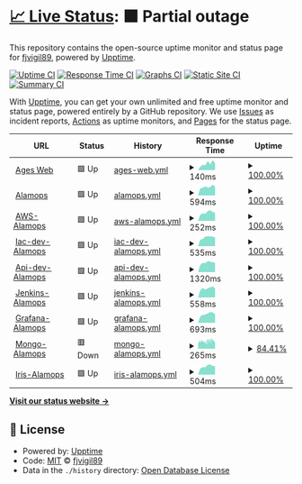 # [📈 Live Status](https://fjvigil89.github.io/upptime): <!--live status--> **🟧 Partial outage**

This repository contains the open-source uptime monitor and status page for [fjvigil89](https://fjvigil89.github.io/upptime), powered by [Upptime](https://github.com/upptime/upptime).

[![Uptime CI](https://github.com/fjvigil89/upptime/workflows/Uptime%20CI/badge.svg)](https://github.com/fjvigil89/upptime/actions?query=workflow%3A%22Uptime+CI%22)
[![Response Time CI](https://github.com/fjvigil89/upptime/workflows/Response%20Time%20CI/badge.svg)](https://github.com/fjvigil89/upptime/actions?query=workflow%3A%22Response+Time+CI%22)
[![Graphs CI](https://github.com/fjvigil89/upptime/workflows/Graphs%20CI/badge.svg)](https://github.com/fjvigil89/upptime/actions?query=workflow%3A%22Graphs+CI%22)
[![Static Site CI](https://github.com/fjvigil89/upptime/workflows/Static%20Site%20CI/badge.svg)](https://github.com/fjvigil89/upptime/actions?query=workflow%3A%22Static+Site+CI%22)
[![Summary CI](https://github.com/fjvigil89/upptime/workflows/Summary%20CI/badge.svg)](https://github.com/fjvigil89/upptime/actions?query=workflow%3A%22Summary+CI%22)

With [Upptime](https://upptime.js.org), you can get your own unlimited and free uptime monitor and status page, powered entirely by a GitHub repository. We use [Issues](https://github.com/fjvigil89/upptime/issues) as incident reports, [Actions](https://github.com/fjvigil89/upptime/actions) as uptime monitors, and [Pages](https://fjvigil89.github.io/upptime) for the status page.

<!--start: status pages-->
<!-- This summary is generated by Upptime (https://github.com/upptime/upptime) -->
<!-- Do not edit this manually, your changes will be overwritten -->
<!-- prettier-ignore -->
| URL | Status | History | Response Time | Uptime |
| --- | ------ | ------- | ------------- | ------ |
| <img alt="" src="https://icons.duckduckgo.com/ip3/fjvigil89.github.io.ico" height="13"> [Ages Web](https://fjvigil89.github.io/ages_web/) | 🟩 Up | [ages-web.yml](https://github.com/fjvigil89/upptime/commits/HEAD/history/ages-web.yml) | <details><summary><img alt="Response time graph" src="./graphs/ages-web/response-time-week.png" height="20"> 140ms</summary><br><a href="https://fjvigil89.github.io/upptime/history/ages-web"><img alt="Response time 122" src="https://img.shields.io/endpoint?url=https%3A%2F%2Fraw.githubusercontent.com%2Ffjvigil89%2Fupptime%2FHEAD%2Fapi%2Fages-web%2Fresponse-time.json"></a><br><a href="https://fjvigil89.github.io/upptime/history/ages-web"><img alt="24-hour response time 150" src="https://img.shields.io/endpoint?url=https%3A%2F%2Fraw.githubusercontent.com%2Ffjvigil89%2Fupptime%2FHEAD%2Fapi%2Fages-web%2Fresponse-time-day.json"></a><br><a href="https://fjvigil89.github.io/upptime/history/ages-web"><img alt="7-day response time 140" src="https://img.shields.io/endpoint?url=https%3A%2F%2Fraw.githubusercontent.com%2Ffjvigil89%2Fupptime%2FHEAD%2Fapi%2Fages-web%2Fresponse-time-week.json"></a><br><a href="https://fjvigil89.github.io/upptime/history/ages-web"><img alt="30-day response time 127" src="https://img.shields.io/endpoint?url=https%3A%2F%2Fraw.githubusercontent.com%2Ffjvigil89%2Fupptime%2FHEAD%2Fapi%2Fages-web%2Fresponse-time-month.json"></a><br><a href="https://fjvigil89.github.io/upptime/history/ages-web"><img alt="1-year response time 134" src="https://img.shields.io/endpoint?url=https%3A%2F%2Fraw.githubusercontent.com%2Ffjvigil89%2Fupptime%2FHEAD%2Fapi%2Fages-web%2Fresponse-time-year.json"></a></details> | <details><summary><a href="https://fjvigil89.github.io/upptime/history/ages-web">100.00%</a></summary><a href="https://fjvigil89.github.io/upptime/history/ages-web"><img alt="All-time uptime 100.00%" src="https://img.shields.io/endpoint?url=https%3A%2F%2Fraw.githubusercontent.com%2Ffjvigil89%2Fupptime%2FHEAD%2Fapi%2Fages-web%2Fuptime.json"></a><br><a href="https://fjvigil89.github.io/upptime/history/ages-web"><img alt="24-hour uptime 100.00%" src="https://img.shields.io/endpoint?url=https%3A%2F%2Fraw.githubusercontent.com%2Ffjvigil89%2Fupptime%2FHEAD%2Fapi%2Fages-web%2Fuptime-day.json"></a><br><a href="https://fjvigil89.github.io/upptime/history/ages-web"><img alt="7-day uptime 100.00%" src="https://img.shields.io/endpoint?url=https%3A%2F%2Fraw.githubusercontent.com%2Ffjvigil89%2Fupptime%2FHEAD%2Fapi%2Fages-web%2Fuptime-week.json"></a><br><a href="https://fjvigil89.github.io/upptime/history/ages-web"><img alt="30-day uptime 100.00%" src="https://img.shields.io/endpoint?url=https%3A%2F%2Fraw.githubusercontent.com%2Ffjvigil89%2Fupptime%2FHEAD%2Fapi%2Fages-web%2Fuptime-month.json"></a><br><a href="https://fjvigil89.github.io/upptime/history/ages-web"><img alt="1-year uptime 100.00%" src="https://img.shields.io/endpoint?url=https%3A%2F%2Fraw.githubusercontent.com%2Ffjvigil89%2Fupptime%2FHEAD%2Fapi%2Fages-web%2Fuptime-year.json"></a></details>
| <img alt="" src="https://icons.duckduckgo.com/ip3/www.alamops.com.ico" height="13"> [Alamops](https://www.alamops.com/) | 🟩 Up | [alamops.yml](https://github.com/fjvigil89/upptime/commits/HEAD/history/alamops.yml) | <details><summary><img alt="Response time graph" src="./graphs/alamops/response-time-week.png" height="20"> 594ms</summary><br><a href="https://fjvigil89.github.io/upptime/history/alamops"><img alt="Response time 838" src="https://img.shields.io/endpoint?url=https%3A%2F%2Fraw.githubusercontent.com%2Ffjvigil89%2Fupptime%2FHEAD%2Fapi%2Falamops%2Fresponse-time.json"></a><br><a href="https://fjvigil89.github.io/upptime/history/alamops"><img alt="24-hour response time 619" src="https://img.shields.io/endpoint?url=https%3A%2F%2Fraw.githubusercontent.com%2Ffjvigil89%2Fupptime%2FHEAD%2Fapi%2Falamops%2Fresponse-time-day.json"></a><br><a href="https://fjvigil89.github.io/upptime/history/alamops"><img alt="7-day response time 594" src="https://img.shields.io/endpoint?url=https%3A%2F%2Fraw.githubusercontent.com%2Ffjvigil89%2Fupptime%2FHEAD%2Fapi%2Falamops%2Fresponse-time-week.json"></a><br><a href="https://fjvigil89.github.io/upptime/history/alamops"><img alt="30-day response time 620" src="https://img.shields.io/endpoint?url=https%3A%2F%2Fraw.githubusercontent.com%2Ffjvigil89%2Fupptime%2FHEAD%2Fapi%2Falamops%2Fresponse-time-month.json"></a><br><a href="https://fjvigil89.github.io/upptime/history/alamops"><img alt="1-year response time 838" src="https://img.shields.io/endpoint?url=https%3A%2F%2Fraw.githubusercontent.com%2Ffjvigil89%2Fupptime%2FHEAD%2Fapi%2Falamops%2Fresponse-time-year.json"></a></details> | <details><summary><a href="https://fjvigil89.github.io/upptime/history/alamops">100.00%</a></summary><a href="https://fjvigil89.github.io/upptime/history/alamops"><img alt="All-time uptime 98.48%" src="https://img.shields.io/endpoint?url=https%3A%2F%2Fraw.githubusercontent.com%2Ffjvigil89%2Fupptime%2FHEAD%2Fapi%2Falamops%2Fuptime.json"></a><br><a href="https://fjvigil89.github.io/upptime/history/alamops"><img alt="24-hour uptime 100.00%" src="https://img.shields.io/endpoint?url=https%3A%2F%2Fraw.githubusercontent.com%2Ffjvigil89%2Fupptime%2FHEAD%2Fapi%2Falamops%2Fuptime-day.json"></a><br><a href="https://fjvigil89.github.io/upptime/history/alamops"><img alt="7-day uptime 100.00%" src="https://img.shields.io/endpoint?url=https%3A%2F%2Fraw.githubusercontent.com%2Ffjvigil89%2Fupptime%2FHEAD%2Fapi%2Falamops%2Fuptime-week.json"></a><br><a href="https://fjvigil89.github.io/upptime/history/alamops"><img alt="30-day uptime 95.96%" src="https://img.shields.io/endpoint?url=https%3A%2F%2Fraw.githubusercontent.com%2Ffjvigil89%2Fupptime%2FHEAD%2Fapi%2Falamops%2Fuptime-month.json"></a><br><a href="https://fjvigil89.github.io/upptime/history/alamops"><img alt="1-year uptime 98.48%" src="https://img.shields.io/endpoint?url=https%3A%2F%2Fraw.githubusercontent.com%2Ffjvigil89%2Fupptime%2FHEAD%2Fapi%2Falamops%2Fuptime-year.json"></a></details>
| <img alt="" src="https://icons.duckduckgo.com/ip3/3.64.114.185.ico" height="13"> [AWS-Alamops](http://3.64.114.185:80/) | 🟩 Up | [aws-alamops.yml](https://github.com/fjvigil89/upptime/commits/HEAD/history/aws-alamops.yml) | <details><summary><img alt="Response time graph" src="./graphs/aws-alamops/response-time-week.png" height="20"> 252ms</summary><br><a href="https://fjvigil89.github.io/upptime/history/aws-alamops"><img alt="Response time 227" src="https://img.shields.io/endpoint?url=https%3A%2F%2Fraw.githubusercontent.com%2Ffjvigil89%2Fupptime%2FHEAD%2Fapi%2Faws-alamops%2Fresponse-time.json"></a><br><a href="https://fjvigil89.github.io/upptime/history/aws-alamops"><img alt="24-hour response time 245" src="https://img.shields.io/endpoint?url=https%3A%2F%2Fraw.githubusercontent.com%2Ffjvigil89%2Fupptime%2FHEAD%2Fapi%2Faws-alamops%2Fresponse-time-day.json"></a><br><a href="https://fjvigil89.github.io/upptime/history/aws-alamops"><img alt="7-day response time 252" src="https://img.shields.io/endpoint?url=https%3A%2F%2Fraw.githubusercontent.com%2Ffjvigil89%2Fupptime%2FHEAD%2Fapi%2Faws-alamops%2Fresponse-time-week.json"></a><br><a href="https://fjvigil89.github.io/upptime/history/aws-alamops"><img alt="30-day response time 213" src="https://img.shields.io/endpoint?url=https%3A%2F%2Fraw.githubusercontent.com%2Ffjvigil89%2Fupptime%2FHEAD%2Fapi%2Faws-alamops%2Fresponse-time-month.json"></a><br><a href="https://fjvigil89.github.io/upptime/history/aws-alamops"><img alt="1-year response time 227" src="https://img.shields.io/endpoint?url=https%3A%2F%2Fraw.githubusercontent.com%2Ffjvigil89%2Fupptime%2FHEAD%2Fapi%2Faws-alamops%2Fresponse-time-year.json"></a></details> | <details><summary><a href="https://fjvigil89.github.io/upptime/history/aws-alamops">100.00%</a></summary><a href="https://fjvigil89.github.io/upptime/history/aws-alamops"><img alt="All-time uptime 99.94%" src="https://img.shields.io/endpoint?url=https%3A%2F%2Fraw.githubusercontent.com%2Ffjvigil89%2Fupptime%2FHEAD%2Fapi%2Faws-alamops%2Fuptime.json"></a><br><a href="https://fjvigil89.github.io/upptime/history/aws-alamops"><img alt="24-hour uptime 100.00%" src="https://img.shields.io/endpoint?url=https%3A%2F%2Fraw.githubusercontent.com%2Ffjvigil89%2Fupptime%2FHEAD%2Fapi%2Faws-alamops%2Fuptime-day.json"></a><br><a href="https://fjvigil89.github.io/upptime/history/aws-alamops"><img alt="7-day uptime 100.00%" src="https://img.shields.io/endpoint?url=https%3A%2F%2Fraw.githubusercontent.com%2Ffjvigil89%2Fupptime%2FHEAD%2Fapi%2Faws-alamops%2Fuptime-week.json"></a><br><a href="https://fjvigil89.github.io/upptime/history/aws-alamops"><img alt="30-day uptime 100.00%" src="https://img.shields.io/endpoint?url=https%3A%2F%2Fraw.githubusercontent.com%2Ffjvigil89%2Fupptime%2FHEAD%2Fapi%2Faws-alamops%2Fuptime-month.json"></a><br><a href="https://fjvigil89.github.io/upptime/history/aws-alamops"><img alt="1-year uptime 99.94%" src="https://img.shields.io/endpoint?url=https%3A%2F%2Fraw.githubusercontent.com%2Ffjvigil89%2Fupptime%2FHEAD%2Fapi%2Faws-alamops%2Fuptime-year.json"></a></details>
| <img alt="" src="https://icons.duckduckgo.com/ip3/iac-dev.alamops.com.ico" height="13"> [Iac-dev-Alamops](https://iac-dev.alamops.com/) | 🟩 Up | [iac-dev-alamops.yml](https://github.com/fjvigil89/upptime/commits/HEAD/history/iac-dev-alamops.yml) | <details><summary><img alt="Response time graph" src="./graphs/iac-dev-alamops/response-time-week.png" height="20"> 535ms</summary><br><a href="https://fjvigil89.github.io/upptime/history/iac-dev-alamops"><img alt="Response time 1056" src="https://img.shields.io/endpoint?url=https%3A%2F%2Fraw.githubusercontent.com%2Ffjvigil89%2Fupptime%2FHEAD%2Fapi%2Fiac-dev-alamops%2Fresponse-time.json"></a><br><a href="https://fjvigil89.github.io/upptime/history/iac-dev-alamops"><img alt="24-hour response time 543" src="https://img.shields.io/endpoint?url=https%3A%2F%2Fraw.githubusercontent.com%2Ffjvigil89%2Fupptime%2FHEAD%2Fapi%2Fiac-dev-alamops%2Fresponse-time-day.json"></a><br><a href="https://fjvigil89.github.io/upptime/history/iac-dev-alamops"><img alt="7-day response time 535" src="https://img.shields.io/endpoint?url=https%3A%2F%2Fraw.githubusercontent.com%2Ffjvigil89%2Fupptime%2FHEAD%2Fapi%2Fiac-dev-alamops%2Fresponse-time-week.json"></a><br><a href="https://fjvigil89.github.io/upptime/history/iac-dev-alamops"><img alt="30-day response time 1517" src="https://img.shields.io/endpoint?url=https%3A%2F%2Fraw.githubusercontent.com%2Ffjvigil89%2Fupptime%2FHEAD%2Fapi%2Fiac-dev-alamops%2Fresponse-time-month.json"></a><br><a href="https://fjvigil89.github.io/upptime/history/iac-dev-alamops"><img alt="1-year response time 1056" src="https://img.shields.io/endpoint?url=https%3A%2F%2Fraw.githubusercontent.com%2Ffjvigil89%2Fupptime%2FHEAD%2Fapi%2Fiac-dev-alamops%2Fresponse-time-year.json"></a></details> | <details><summary><a href="https://fjvigil89.github.io/upptime/history/iac-dev-alamops">100.00%</a></summary><a href="https://fjvigil89.github.io/upptime/history/iac-dev-alamops"><img alt="All-time uptime 97.08%" src="https://img.shields.io/endpoint?url=https%3A%2F%2Fraw.githubusercontent.com%2Ffjvigil89%2Fupptime%2FHEAD%2Fapi%2Fiac-dev-alamops%2Fuptime.json"></a><br><a href="https://fjvigil89.github.io/upptime/history/iac-dev-alamops"><img alt="24-hour uptime 100.00%" src="https://img.shields.io/endpoint?url=https%3A%2F%2Fraw.githubusercontent.com%2Ffjvigil89%2Fupptime%2FHEAD%2Fapi%2Fiac-dev-alamops%2Fuptime-day.json"></a><br><a href="https://fjvigil89.github.io/upptime/history/iac-dev-alamops"><img alt="7-day uptime 100.00%" src="https://img.shields.io/endpoint?url=https%3A%2F%2Fraw.githubusercontent.com%2Ffjvigil89%2Fupptime%2FHEAD%2Fapi%2Fiac-dev-alamops%2Fuptime-week.json"></a><br><a href="https://fjvigil89.github.io/upptime/history/iac-dev-alamops"><img alt="30-day uptime 94.32%" src="https://img.shields.io/endpoint?url=https%3A%2F%2Fraw.githubusercontent.com%2Ffjvigil89%2Fupptime%2FHEAD%2Fapi%2Fiac-dev-alamops%2Fuptime-month.json"></a><br><a href="https://fjvigil89.github.io/upptime/history/iac-dev-alamops"><img alt="1-year uptime 97.08%" src="https://img.shields.io/endpoint?url=https%3A%2F%2Fraw.githubusercontent.com%2Ffjvigil89%2Fupptime%2FHEAD%2Fapi%2Fiac-dev-alamops%2Fuptime-year.json"></a></details>
| <img alt="" src="https://icons.duckduckgo.com/ip3/api-dev.alamops.com.ico" height="13"> [Api-dev-Alamops](https://api-dev.alamops.com/api/health) | 🟩 Up | [api-dev-alamops.yml](https://github.com/fjvigil89/upptime/commits/HEAD/history/api-dev-alamops.yml) | <details><summary><img alt="Response time graph" src="./graphs/api-dev-alamops/response-time-week.png" height="20"> 1320ms</summary><br><a href="https://fjvigil89.github.io/upptime/history/api-dev-alamops"><img alt="Response time 1314" src="https://img.shields.io/endpoint?url=https%3A%2F%2Fraw.githubusercontent.com%2Ffjvigil89%2Fupptime%2FHEAD%2Fapi%2Fapi-dev-alamops%2Fresponse-time.json"></a><br><a href="https://fjvigil89.github.io/upptime/history/api-dev-alamops"><img alt="24-hour response time 1282" src="https://img.shields.io/endpoint?url=https%3A%2F%2Fraw.githubusercontent.com%2Ffjvigil89%2Fupptime%2FHEAD%2Fapi%2Fapi-dev-alamops%2Fresponse-time-day.json"></a><br><a href="https://fjvigil89.github.io/upptime/history/api-dev-alamops"><img alt="7-day response time 1320" src="https://img.shields.io/endpoint?url=https%3A%2F%2Fraw.githubusercontent.com%2Ffjvigil89%2Fupptime%2FHEAD%2Fapi%2Fapi-dev-alamops%2Fresponse-time-week.json"></a><br><a href="https://fjvigil89.github.io/upptime/history/api-dev-alamops"><img alt="30-day response time 1236" src="https://img.shields.io/endpoint?url=https%3A%2F%2Fraw.githubusercontent.com%2Ffjvigil89%2Fupptime%2FHEAD%2Fapi%2Fapi-dev-alamops%2Fresponse-time-month.json"></a><br><a href="https://fjvigil89.github.io/upptime/history/api-dev-alamops"><img alt="1-year response time 1314" src="https://img.shields.io/endpoint?url=https%3A%2F%2Fraw.githubusercontent.com%2Ffjvigil89%2Fupptime%2FHEAD%2Fapi%2Fapi-dev-alamops%2Fresponse-time-year.json"></a></details> | <details><summary><a href="https://fjvigil89.github.io/upptime/history/api-dev-alamops">100.00%</a></summary><a href="https://fjvigil89.github.io/upptime/history/api-dev-alamops"><img alt="All-time uptime 87.19%" src="https://img.shields.io/endpoint?url=https%3A%2F%2Fraw.githubusercontent.com%2Ffjvigil89%2Fupptime%2FHEAD%2Fapi%2Fapi-dev-alamops%2Fuptime.json"></a><br><a href="https://fjvigil89.github.io/upptime/history/api-dev-alamops"><img alt="24-hour uptime 100.00%" src="https://img.shields.io/endpoint?url=https%3A%2F%2Fraw.githubusercontent.com%2Ffjvigil89%2Fupptime%2FHEAD%2Fapi%2Fapi-dev-alamops%2Fuptime-day.json"></a><br><a href="https://fjvigil89.github.io/upptime/history/api-dev-alamops"><img alt="7-day uptime 100.00%" src="https://img.shields.io/endpoint?url=https%3A%2F%2Fraw.githubusercontent.com%2Ffjvigil89%2Fupptime%2FHEAD%2Fapi%2Fapi-dev-alamops%2Fuptime-week.json"></a><br><a href="https://fjvigil89.github.io/upptime/history/api-dev-alamops"><img alt="30-day uptime 95.97%" src="https://img.shields.io/endpoint?url=https%3A%2F%2Fraw.githubusercontent.com%2Ffjvigil89%2Fupptime%2FHEAD%2Fapi%2Fapi-dev-alamops%2Fuptime-month.json"></a><br><a href="https://fjvigil89.github.io/upptime/history/api-dev-alamops"><img alt="1-year uptime 87.19%" src="https://img.shields.io/endpoint?url=https%3A%2F%2Fraw.githubusercontent.com%2Ffjvigil89%2Fupptime%2FHEAD%2Fapi%2Fapi-dev-alamops%2Fuptime-year.json"></a></details>
| <img alt="" src="https://icons.duckduckgo.com/ip3/jenkins.alamops.com.ico" height="13"> [Jenkins-Alamops](https://jenkins.alamops.com/login?from=%2F) | 🟩 Up | [jenkins-alamops.yml](https://github.com/fjvigil89/upptime/commits/HEAD/history/jenkins-alamops.yml) | <details><summary><img alt="Response time graph" src="./graphs/jenkins-alamops/response-time-week.png" height="20"> 558ms</summary><br><a href="https://fjvigil89.github.io/upptime/history/jenkins-alamops"><img alt="Response time 597" src="https://img.shields.io/endpoint?url=https%3A%2F%2Fraw.githubusercontent.com%2Ffjvigil89%2Fupptime%2FHEAD%2Fapi%2Fjenkins-alamops%2Fresponse-time.json"></a><br><a href="https://fjvigil89.github.io/upptime/history/jenkins-alamops"><img alt="24-hour response time 557" src="https://img.shields.io/endpoint?url=https%3A%2F%2Fraw.githubusercontent.com%2Ffjvigil89%2Fupptime%2FHEAD%2Fapi%2Fjenkins-alamops%2Fresponse-time-day.json"></a><br><a href="https://fjvigil89.github.io/upptime/history/jenkins-alamops"><img alt="7-day response time 558" src="https://img.shields.io/endpoint?url=https%3A%2F%2Fraw.githubusercontent.com%2Ffjvigil89%2Fupptime%2FHEAD%2Fapi%2Fjenkins-alamops%2Fresponse-time-week.json"></a><br><a href="https://fjvigil89.github.io/upptime/history/jenkins-alamops"><img alt="30-day response time 568" src="https://img.shields.io/endpoint?url=https%3A%2F%2Fraw.githubusercontent.com%2Ffjvigil89%2Fupptime%2FHEAD%2Fapi%2Fjenkins-alamops%2Fresponse-time-month.json"></a><br><a href="https://fjvigil89.github.io/upptime/history/jenkins-alamops"><img alt="1-year response time 597" src="https://img.shields.io/endpoint?url=https%3A%2F%2Fraw.githubusercontent.com%2Ffjvigil89%2Fupptime%2FHEAD%2Fapi%2Fjenkins-alamops%2Fresponse-time-year.json"></a></details> | <details><summary><a href="https://fjvigil89.github.io/upptime/history/jenkins-alamops">100.00%</a></summary><a href="https://fjvigil89.github.io/upptime/history/jenkins-alamops"><img alt="All-time uptime 98.58%" src="https://img.shields.io/endpoint?url=https%3A%2F%2Fraw.githubusercontent.com%2Ffjvigil89%2Fupptime%2FHEAD%2Fapi%2Fjenkins-alamops%2Fuptime.json"></a><br><a href="https://fjvigil89.github.io/upptime/history/jenkins-alamops"><img alt="24-hour uptime 100.00%" src="https://img.shields.io/endpoint?url=https%3A%2F%2Fraw.githubusercontent.com%2Ffjvigil89%2Fupptime%2FHEAD%2Fapi%2Fjenkins-alamops%2Fuptime-day.json"></a><br><a href="https://fjvigil89.github.io/upptime/history/jenkins-alamops"><img alt="7-day uptime 100.00%" src="https://img.shields.io/endpoint?url=https%3A%2F%2Fraw.githubusercontent.com%2Ffjvigil89%2Fupptime%2FHEAD%2Fapi%2Fjenkins-alamops%2Fuptime-week.json"></a><br><a href="https://fjvigil89.github.io/upptime/history/jenkins-alamops"><img alt="30-day uptime 95.97%" src="https://img.shields.io/endpoint?url=https%3A%2F%2Fraw.githubusercontent.com%2Ffjvigil89%2Fupptime%2FHEAD%2Fapi%2Fjenkins-alamops%2Fuptime-month.json"></a><br><a href="https://fjvigil89.github.io/upptime/history/jenkins-alamops"><img alt="1-year uptime 98.58%" src="https://img.shields.io/endpoint?url=https%3A%2F%2Fraw.githubusercontent.com%2Ffjvigil89%2Fupptime%2FHEAD%2Fapi%2Fjenkins-alamops%2Fuptime-year.json"></a></details>
| <img alt="" src="https://icons.duckduckgo.com/ip3/grafana.alamops.com.ico" height="13"> [Grafana-Alamops](https://grafana.alamops.com/login) | 🟩 Up | [grafana-alamops.yml](https://github.com/fjvigil89/upptime/commits/HEAD/history/grafana-alamops.yml) | <details><summary><img alt="Response time graph" src="./graphs/grafana-alamops/response-time-week.png" height="20"> 693ms</summary><br><a href="https://fjvigil89.github.io/upptime/history/grafana-alamops"><img alt="Response time 923" src="https://img.shields.io/endpoint?url=https%3A%2F%2Fraw.githubusercontent.com%2Ffjvigil89%2Fupptime%2FHEAD%2Fapi%2Fgrafana-alamops%2Fresponse-time.json"></a><br><a href="https://fjvigil89.github.io/upptime/history/grafana-alamops"><img alt="24-hour response time 682" src="https://img.shields.io/endpoint?url=https%3A%2F%2Fraw.githubusercontent.com%2Ffjvigil89%2Fupptime%2FHEAD%2Fapi%2Fgrafana-alamops%2Fresponse-time-day.json"></a><br><a href="https://fjvigil89.github.io/upptime/history/grafana-alamops"><img alt="7-day response time 693" src="https://img.shields.io/endpoint?url=https%3A%2F%2Fraw.githubusercontent.com%2Ffjvigil89%2Fupptime%2FHEAD%2Fapi%2Fgrafana-alamops%2Fresponse-time-week.json"></a><br><a href="https://fjvigil89.github.io/upptime/history/grafana-alamops"><img alt="30-day response time 740" src="https://img.shields.io/endpoint?url=https%3A%2F%2Fraw.githubusercontent.com%2Ffjvigil89%2Fupptime%2FHEAD%2Fapi%2Fgrafana-alamops%2Fresponse-time-month.json"></a><br><a href="https://fjvigil89.github.io/upptime/history/grafana-alamops"><img alt="1-year response time 923" src="https://img.shields.io/endpoint?url=https%3A%2F%2Fraw.githubusercontent.com%2Ffjvigil89%2Fupptime%2FHEAD%2Fapi%2Fgrafana-alamops%2Fresponse-time-year.json"></a></details> | <details><summary><a href="https://fjvigil89.github.io/upptime/history/grafana-alamops">100.00%</a></summary><a href="https://fjvigil89.github.io/upptime/history/grafana-alamops"><img alt="All-time uptime 98.23%" src="https://img.shields.io/endpoint?url=https%3A%2F%2Fraw.githubusercontent.com%2Ffjvigil89%2Fupptime%2FHEAD%2Fapi%2Fgrafana-alamops%2Fuptime.json"></a><br><a href="https://fjvigil89.github.io/upptime/history/grafana-alamops"><img alt="24-hour uptime 100.00%" src="https://img.shields.io/endpoint?url=https%3A%2F%2Fraw.githubusercontent.com%2Ffjvigil89%2Fupptime%2FHEAD%2Fapi%2Fgrafana-alamops%2Fuptime-day.json"></a><br><a href="https://fjvigil89.github.io/upptime/history/grafana-alamops"><img alt="7-day uptime 100.00%" src="https://img.shields.io/endpoint?url=https%3A%2F%2Fraw.githubusercontent.com%2Ffjvigil89%2Fupptime%2FHEAD%2Fapi%2Fgrafana-alamops%2Fuptime-week.json"></a><br><a href="https://fjvigil89.github.io/upptime/history/grafana-alamops"><img alt="30-day uptime 95.97%" src="https://img.shields.io/endpoint?url=https%3A%2F%2Fraw.githubusercontent.com%2Ffjvigil89%2Fupptime%2FHEAD%2Fapi%2Fgrafana-alamops%2Fuptime-month.json"></a><br><a href="https://fjvigil89.github.io/upptime/history/grafana-alamops"><img alt="1-year uptime 98.23%" src="https://img.shields.io/endpoint?url=https%3A%2F%2Fraw.githubusercontent.com%2Ffjvigil89%2Fupptime%2FHEAD%2Fapi%2Fgrafana-alamops%2Fuptime-year.json"></a></details>
| <img alt="" src="https://icons.duckduckgo.com/ip3/mongodb.alamops.com.ico" height="13"> [Mongo-Alamops](http://mongodb.alamops.com:27017/) | 🟥 Down | [mongo-alamops.yml](https://github.com/fjvigil89/upptime/commits/HEAD/history/mongo-alamops.yml) | <details><summary><img alt="Response time graph" src="./graphs/mongo-alamops/response-time-week.png" height="20"> 265ms</summary><br><a href="https://fjvigil89.github.io/upptime/history/mongo-alamops"><img alt="Response time 256" src="https://img.shields.io/endpoint?url=https%3A%2F%2Fraw.githubusercontent.com%2Ffjvigil89%2Fupptime%2FHEAD%2Fapi%2Fmongo-alamops%2Fresponse-time.json"></a><br><a href="https://fjvigil89.github.io/upptime/history/mongo-alamops"><img alt="24-hour response time 250" src="https://img.shields.io/endpoint?url=https%3A%2F%2Fraw.githubusercontent.com%2Ffjvigil89%2Fupptime%2FHEAD%2Fapi%2Fmongo-alamops%2Fresponse-time-day.json"></a><br><a href="https://fjvigil89.github.io/upptime/history/mongo-alamops"><img alt="7-day response time 265" src="https://img.shields.io/endpoint?url=https%3A%2F%2Fraw.githubusercontent.com%2Ffjvigil89%2Fupptime%2FHEAD%2Fapi%2Fmongo-alamops%2Fresponse-time-week.json"></a><br><a href="https://fjvigil89.github.io/upptime/history/mongo-alamops"><img alt="30-day response time 263" src="https://img.shields.io/endpoint?url=https%3A%2F%2Fraw.githubusercontent.com%2Ffjvigil89%2Fupptime%2FHEAD%2Fapi%2Fmongo-alamops%2Fresponse-time-month.json"></a><br><a href="https://fjvigil89.github.io/upptime/history/mongo-alamops"><img alt="1-year response time 256" src="https://img.shields.io/endpoint?url=https%3A%2F%2Fraw.githubusercontent.com%2Ffjvigil89%2Fupptime%2FHEAD%2Fapi%2Fmongo-alamops%2Fresponse-time-year.json"></a></details> | <details><summary><a href="https://fjvigil89.github.io/upptime/history/mongo-alamops">84.41%</a></summary><a href="https://fjvigil89.github.io/upptime/history/mongo-alamops"><img alt="All-time uptime 96.57%" src="https://img.shields.io/endpoint?url=https%3A%2F%2Fraw.githubusercontent.com%2Ffjvigil89%2Fupptime%2FHEAD%2Fapi%2Fmongo-alamops%2Fuptime.json"></a><br><a href="https://fjvigil89.github.io/upptime/history/mongo-alamops"><img alt="24-hour uptime 90.24%" src="https://img.shields.io/endpoint?url=https%3A%2F%2Fraw.githubusercontent.com%2Ffjvigil89%2Fupptime%2FHEAD%2Fapi%2Fmongo-alamops%2Fuptime-day.json"></a><br><a href="https://fjvigil89.github.io/upptime/history/mongo-alamops"><img alt="7-day uptime 84.41%" src="https://img.shields.io/endpoint?url=https%3A%2F%2Fraw.githubusercontent.com%2Ffjvigil89%2Fupptime%2FHEAD%2Fapi%2Fmongo-alamops%2Fuptime-week.json"></a><br><a href="https://fjvigil89.github.io/upptime/history/mongo-alamops"><img alt="30-day uptime 87.77%" src="https://img.shields.io/endpoint?url=https%3A%2F%2Fraw.githubusercontent.com%2Ffjvigil89%2Fupptime%2FHEAD%2Fapi%2Fmongo-alamops%2Fuptime-month.json"></a><br><a href="https://fjvigil89.github.io/upptime/history/mongo-alamops"><img alt="1-year uptime 96.57%" src="https://img.shields.io/endpoint?url=https%3A%2F%2Fraw.githubusercontent.com%2Ffjvigil89%2Fupptime%2FHEAD%2Fapi%2Fmongo-alamops%2Fuptime-year.json"></a></details>
| <img alt="" src="https://icons.duckduckgo.com/ip3/iris-dev.alamops.com.ico" height="13"> [Iris-Alamops](https://iris-dev.alamops.com) | 🟩 Up | [iris-alamops.yml](https://github.com/fjvigil89/upptime/commits/HEAD/history/iris-alamops.yml) | <details><summary><img alt="Response time graph" src="./graphs/iris-alamops/response-time-week.png" height="20"> 504ms</summary><br><a href="https://fjvigil89.github.io/upptime/history/iris-alamops"><img alt="Response time 662" src="https://img.shields.io/endpoint?url=https%3A%2F%2Fraw.githubusercontent.com%2Ffjvigil89%2Fupptime%2FHEAD%2Fapi%2Firis-alamops%2Fresponse-time.json"></a><br><a href="https://fjvigil89.github.io/upptime/history/iris-alamops"><img alt="24-hour response time 512" src="https://img.shields.io/endpoint?url=https%3A%2F%2Fraw.githubusercontent.com%2Ffjvigil89%2Fupptime%2FHEAD%2Fapi%2Firis-alamops%2Fresponse-time-day.json"></a><br><a href="https://fjvigil89.github.io/upptime/history/iris-alamops"><img alt="7-day response time 504" src="https://img.shields.io/endpoint?url=https%3A%2F%2Fraw.githubusercontent.com%2Ffjvigil89%2Fupptime%2FHEAD%2Fapi%2Firis-alamops%2Fresponse-time-week.json"></a><br><a href="https://fjvigil89.github.io/upptime/history/iris-alamops"><img alt="30-day response time 881" src="https://img.shields.io/endpoint?url=https%3A%2F%2Fraw.githubusercontent.com%2Ffjvigil89%2Fupptime%2FHEAD%2Fapi%2Firis-alamops%2Fresponse-time-month.json"></a><br><a href="https://fjvigil89.github.io/upptime/history/iris-alamops"><img alt="1-year response time 662" src="https://img.shields.io/endpoint?url=https%3A%2F%2Fraw.githubusercontent.com%2Ffjvigil89%2Fupptime%2FHEAD%2Fapi%2Firis-alamops%2Fresponse-time-year.json"></a></details> | <details><summary><a href="https://fjvigil89.github.io/upptime/history/iris-alamops">100.00%</a></summary><a href="https://fjvigil89.github.io/upptime/history/iris-alamops"><img alt="All-time uptime 94.73%" src="https://img.shields.io/endpoint?url=https%3A%2F%2Fraw.githubusercontent.com%2Ffjvigil89%2Fupptime%2FHEAD%2Fapi%2Firis-alamops%2Fuptime.json"></a><br><a href="https://fjvigil89.github.io/upptime/history/iris-alamops"><img alt="24-hour uptime 100.00%" src="https://img.shields.io/endpoint?url=https%3A%2F%2Fraw.githubusercontent.com%2Ffjvigil89%2Fupptime%2FHEAD%2Fapi%2Firis-alamops%2Fuptime-day.json"></a><br><a href="https://fjvigil89.github.io/upptime/history/iris-alamops"><img alt="7-day uptime 100.00%" src="https://img.shields.io/endpoint?url=https%3A%2F%2Fraw.githubusercontent.com%2Ffjvigil89%2Fupptime%2FHEAD%2Fapi%2Firis-alamops%2Fuptime-week.json"></a><br><a href="https://fjvigil89.github.io/upptime/history/iris-alamops"><img alt="30-day uptime 95.98%" src="https://img.shields.io/endpoint?url=https%3A%2F%2Fraw.githubusercontent.com%2Ffjvigil89%2Fupptime%2FHEAD%2Fapi%2Firis-alamops%2Fuptime-month.json"></a><br><a href="https://fjvigil89.github.io/upptime/history/iris-alamops"><img alt="1-year uptime 94.73%" src="https://img.shields.io/endpoint?url=https%3A%2F%2Fraw.githubusercontent.com%2Ffjvigil89%2Fupptime%2FHEAD%2Fapi%2Firis-alamops%2Fuptime-year.json"></a></details>

<!--end: status pages-->

[**Visit our status website →**](https://fjvigil89.github.io/upptime)

## 📄 License

- Powered by: [Upptime](https://github.com/upptime/upptime)
- Code: [MIT](./LICENSE) © [fjvigil89](https://fjvigil89.github.io/upptime)
- Data in the `./history` directory: [Open Database License](https://opendatacommons.org/licenses/odbl/1-0/)

